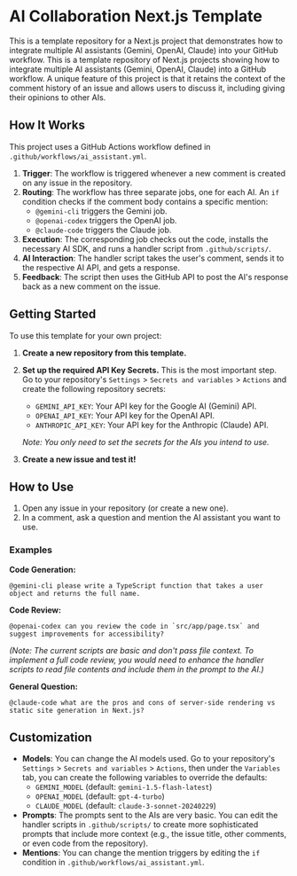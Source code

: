 # AI Collaboration Next.js Template

This is a template repository for a Next.js project that demonstrates how to integrate multiple AI assistants (Gemini, OpenAI, Claude) into your GitHub workflow. This is a template repository of Next.js projects showing how to integrate multiple AI assistants (Gemini, OpenAI, Claude) into a GitHub workflow. A unique feature of this project is that it retains the context of the comment history of an issue and allows users to discuss it, including giving their opinions to other AIs.

## How It Works

This project uses a GitHub Actions workflow defined in `.github/workflows/ai_assistant.yml`.

1.  **Trigger**: The workflow is triggered whenever a new comment is created on any issue in the repository.
2.  **Routing**: The workflow has three separate jobs, one for each AI. An `if` condition checks if the comment body contains a specific mention:
    - `@gemini-cli` triggers the Gemini job.
    - `@openai-codex` triggers the OpenAI job.
    - `@claude-code` triggers the Claude job.
3.  **Execution**: The corresponding job checks out the code, installs the necessary AI SDK, and runs a handler script from `.github/scripts/`.
4.  **AI Interaction**: The handler script takes the user's comment, sends it to the respective AI API, and gets a response.
5.  **Feedback**: The script then uses the GitHub API to post the AI's response back as a new comment on the issue.

## Getting Started

To use this template for your own project:

1.  **Create a new repository from this template.**
2.  **Set up the required API Key Secrets.** This is the most important step. Go to your repository's `Settings` > `Secrets and variables` > `Actions` and create the following repository secrets:
    - `GEMINI_API_KEY`: Your API key for the Google AI (Gemini) API.
    - `OPENAI_API_KEY`: Your API key for the OpenAI API.
    - `ANTHROPIC_API_KEY`: Your API key for the Anthropic (Claude) API.

    *Note: You only need to set the secrets for the AIs you intend to use.*

3.  **Create a new issue and test it!**

## How to Use

1.  Open any issue in your repository (or create a new one).
2.  In a comment, ask a question and mention the AI assistant you want to use.

### Examples

**Code Generation:**
```
@gemini-cli please write a TypeScript function that takes a user object and returns the full name.
```

**Code Review:**
```
@openai-codex can you review the code in `src/app/page.tsx` and suggest improvements for accessibility?
```
*(Note: The current scripts are basic and don't pass file context. To implement a full code review, you would need to enhance the handler scripts to read file contents and include them in the prompt to the AI.)*

**General Question:**
```
@claude-code what are the pros and cons of server-side rendering vs static site generation in Next.js?
```

## Customization

-   **Models**: You can change the AI models used. Go to your repository's `Settings` > `Secrets and variables` > `Actions`, then under the `Variables` tab, you can create the following variables to override the defaults:
    -   `GEMINI_MODEL` (default: `gemini-1.5-flash-latest`)
    -   `OPENAI_MODEL` (default: `gpt-4-turbo`)
    -   `CLAUDE_MODEL` (default: `claude-3-sonnet-20240229`)
-   **Prompts**: The prompts sent to the AIs are very basic. You can edit the handler scripts in `.github/scripts/` to create more sophisticated prompts that include more context (e.g., the issue title, other comments, or even code from the repository).
-   **Mentions**: You can change the mention triggers by editing the `if` condition in `.github/workflows/ai_assistant.yml`.
